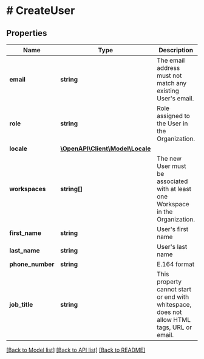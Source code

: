 # # CreateUser

## Properties

Name | Type | Description | Notes
------------ | ------------- | ------------- | -------------
**email** | **string** | The email address must not match any existing User&#39;s email. |
**role** | **string** | Role assigned to the User in the Organization. |
**locale** | [**\OpenAPI\Client\Model\Locale**](Locale.md) |  |
**workspaces** | **string[]** | The new User must be associated with at least one Workspace in the Organization. |
**first_name** | **string** | User&#39;s first name | [optional]
**last_name** | **string** | User&#39;s last name | [optional]
**phone_number** | **string** | E.164 format | [optional]
**job_title** | **string** | This property cannot start or end with whitespace, does not allow HTML tags, URL or email. | [optional]

[[Back to Model list]](../../README.md#models) [[Back to API list]](../../README.md#endpoints) [[Back to README]](../../README.md)
